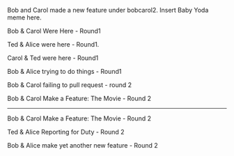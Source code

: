 

Bob and Carol made a new feature under bobcarol2.
Insert Baby Yoda meme here.

Bob & Carol Were Here - Round1 

Ted & Alice were here - Round1.


Carol & Ted were here - Round1

Bob & Alice trying to do things - Round1


Bob & Carol failing to pull request - round 2



Bob & Carol Make a Feature: The Movie - Round 2


---------------------------------------------------

Bob & Carol Make a Feature: The Movie - Round 2

Ted & Alice Reporting for Duty - Round 2

Bob & Alice make yet another new feature - Round 2
